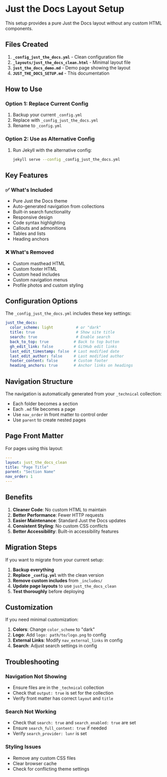 # Just the Docs Layout Setup

This setup provides a pure Just the Docs layout without any custom HTML components.

## Files Created

1. **`_config_just_the_docs.yml`** - Clean configuration file
2. **`_layouts/just_the_docs_clean.html`** - Minimal layout file
3. **`just_the_docs_demo.md`** - Demo page showing the layout
4. **`JUST_THE_DOCS_SETUP.md`** - This documentation

## How to Use

### Option 1: Replace Current Config
1. Backup your current `_config.yml`
2. Replace with `_config_just_the_docs.yml`
3. Rename to `_config.yml`

### Option 2: Use as Alternative Config
1. Run Jekyll with the alternative config:
   ```bash
   jekyll serve --config _config_just_the_docs.yml
   ```

## Key Features

### ✅ What's Included
- Pure Just the Docs theme
- Auto-generated navigation from collections
- Built-in search functionality
- Responsive design
- Code syntax highlighting
- Callouts and admonitions
- Tables and lists
- Heading anchors

### ❌ What's Removed
- Custom masthead HTML
- Custom footer HTML
- Custom head includes
- Custom navigation menus
- Profile photos and custom styling

## Configuration Options

The `_config_just_the_docs.yml` includes these key settings:

```yaml
just_the_docs:
  color_scheme: light          # or "dark"
  title: true                  # Show site title
  search: true                 # Enable search
  back_to_top: true           # Back to top button
  gh_edit_link: false         # GitHub edit links
  last_edit_timestamp: false  # Last modified date
  last_edit_author: false     # Last modified author
  footer_content: false       # Custom footer
  heading_anchors: true       # Anchor links on headings
```

## Navigation Structure

The navigation is automatically generated from your `_technical` collection:

- Each folder becomes a section
- Each `.md` file becomes a page
- Use `nav_order` in front matter to control order
- Use `parent` to create nested pages

## Page Front Matter

For pages using this layout:

```yaml
---
layout: just_the_docs_clean
title: "Page Title"
parent: "Section Name"
nav_order: 1
---
```

## Benefits

1. **Cleaner Code**: No custom HTML to maintain
2. **Better Performance**: Fewer HTTP requests
3. **Easier Maintenance**: Standard Just the Docs updates
4. **Consistent Styling**: No custom CSS conflicts
5. **Better Accessibility**: Built-in accessibility features

## Migration Steps

If you want to migrate from your current setup:

1. **Backup everything**
2. **Replace `_config.yml`** with the clean version
3. **Remove custom includes** from `_includes/`
4. **Update page layouts** to use `just_the_docs_clean`
5. **Test thoroughly** before deploying

## Customization

If you need minimal customization:

1. **Colors**: Change `color_scheme` to "dark"
2. **Logo**: Add `logo: path/to/logo.png` to config
3. **External Links**: Modify `nav_external_links` in config
4. **Search**: Adjust search settings in config

## Troubleshooting

### Navigation Not Showing
- Ensure files are in the `_technical` collection
- Check that `output: true` is set for the collection
- Verify front matter has correct `layout` and `title`

### Search Not Working
- Check that `search: true` and `search_enabled: true` are set
- Ensure `search_full_content: true` if needed
- Verify `search_provider: lunr` is set

### Styling Issues
- Remove any custom CSS files
- Clear browser cache
- Check for conflicting theme settings 